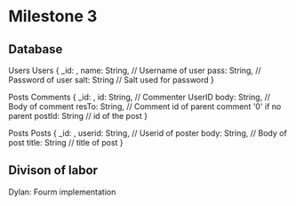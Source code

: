 # Milestone 3
## Database
Users Users {
    _id: <ObjectId1>,
    name: String, // Username of user
    pass: String, // Password of user
    salt: String // Salt used for password
}

Posts Comments {
    _id: <ObjectId1>,
    id: String, // Commenter UserID
    body: String, // Body of comment
    resTo: String, // Comment id of parent comment '0' if no parent
    postId: String // id of the post
}

Posts Posts {
    _id: <ObjectId1>,
    userid: String, // Userid of poster
    body: String, // Body of post
    title: String // title of post
}





## Divison of labor
Dylan: Fourm implementation 
